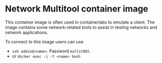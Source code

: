 # Network Multitool container image

This container image is often used in containerlabs to emulate a client. The image contains some network-related tools to assist in testing networks and network applications.

To connect to this image users can use

* `ssh admin@<name>`. Password `multit00l`.
* or `docker exec -i -t <name> bash`

